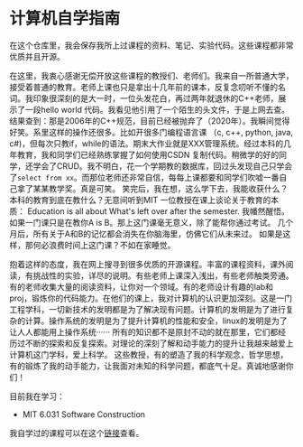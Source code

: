 # 计算机自学指南

在这个仓库里，我会保存我所上过课程的资料、笔记、实验代码。这些课程都非常优质并且开源。

在这里，我衷心感谢无偿开放这些课程的教授们、老师们。我来自一所普通大学，接受着普通的教育。老师上课也只是拿出十几年前的课本，反复念叨听不懂的名词。我印象很深刻的是大一时，一位头发花白，再过两年就退休的C++老师，展示了一段hello world 代码。我看见他引用了一个陌生的头文件，于是上网去查。结果查到：那是2006年的C++规范，目前已经被抛弃了（2020年）。我瞬间觉得好笑。系里这样的操作还很多。比如开很多门编程语言课 （c, c++, python, java, c#)，但每次只教if，while的语法。期末大作业就是XXX管理系统。经过本科的几年教育，我和同学们已经熟练掌握了如何使用CSDN 复制代码。稍微学的好的同学，还学会了CRUD。我不明白，花一个学期教的数据库，回过头发现自己只学会了`select from xx`。而那位老师还非常自信，每每上课都要和同学们吹嘘一番自己拿了某某教学奖。真是可笑。
笑完后，我在想，这么学下去，我能收获什么？本科的教育到底在教什么？无意间听到MIT 一位教授在课上谈论关于教育的本质： Education is all about What's left over after the semester. 我幡然醒悟。 如果一门课只是在教你A is B。那上这门课毫无意义，除了能帮你通过考试。 几个月后，所有关于A和B的记忆都会消失在你脑海里，仿佛它们从未来过。 如果是这样，那何必浪费时间上这门课？不如在家睡觉。

抱着这样的态度，我在网上搜寻到很多优质的开源课程。丰富的课程资料，课外阅读，有挑战性的实验，详尽的说明。有些老师上课深入浅出，有些老师触类旁通。有的老师收集大量的阅读资料，让你对一个领域。有的老师设计有趣的lab和proj，锻炼你的代码能力。在他们的课上，我对计算机的认识更加深刻。这是一门工程学科，一切新技术的发明都是为了解决现有问题。计算机的发明是为了进行复杂的计算。操作系统的发明是为了提升计算机的性能和安全，linux的发明是为了让人人都能用上操作系统······ 所有的知识都不是原封不动的就在那里，它们都经历过不断的探索和反复探索。对理论的深刻了解和动手能力的提升让我越来越爱上计算机这门学科，爱上科学。
这些教授，有的塑造了我的科学观念，哲学思想，有的锻炼了我的动手能力，让我面对未知的科学问题，都底气十足。真诚地感谢你们！

目前我在学习：
- MIT 6.031 Software Construction

我自学过的课程可以在这个[链接](https://pengzhangzhi.github.io/self-taught/)查看。
